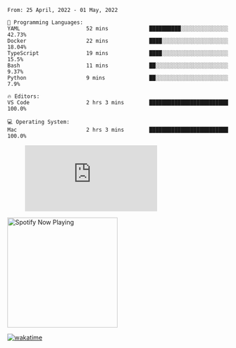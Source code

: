 <!--START_SECTION:waka-->
```text
From: 25 April, 2022 - 01 May, 2022

💬 Programming Languages: 
YAML                     52 mins             ██████████░░░░░░░░░░░░░░░   42.73% 
Docker                   22 mins             ████░░░░░░░░░░░░░░░░░░░░░   18.04% 
TypeScript               19 mins             ████░░░░░░░░░░░░░░░░░░░░░   15.5% 
Bash                     11 mins             ██░░░░░░░░░░░░░░░░░░░░░░░   9.37% 
Python                   9 mins              ██░░░░░░░░░░░░░░░░░░░░░░░   7.9%

🔥 Editors: 
VS Code                  2 hrs 3 mins        █████████████████████████   100.0%

💻 Operating System: 
Mac                      2 hrs 3 mins        █████████████████████████   100.0%

```


<!--END_SECTION:waka-->

<figure><embed src="https://wakatime.com/share/@gregnrobinson/001c6d31-0c95-44f9-b6d7-9fd705354f62.svg"></embed></figure>

[<img src="https://spotify-playing-gregnrobinson.vercel.app/api/spotify/?background_color=transparent&border_color=transparent" alt="Spotify Now Playing" width="250" />](https://open.spotify.com/user/gregnrobinson-ca)

[![wakatime](https://wakatime.com/badge/user/37718f76-572e-4513-b2c5-41c4d93d287a.svg)](https://wakatime.com/@37718f76-572e-4513-b2c5-41c4d93d287a)




